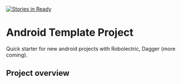[![Stories in Ready](https://badge.waffle.io/emartynov/android-template-project.png?label=ready&title=Ready)](https://waffle.io/emartynov/android-template-project)
# Android Template Project

Quick starter for new android projects with Robolectric, Dagger (more coming).

## Project overview